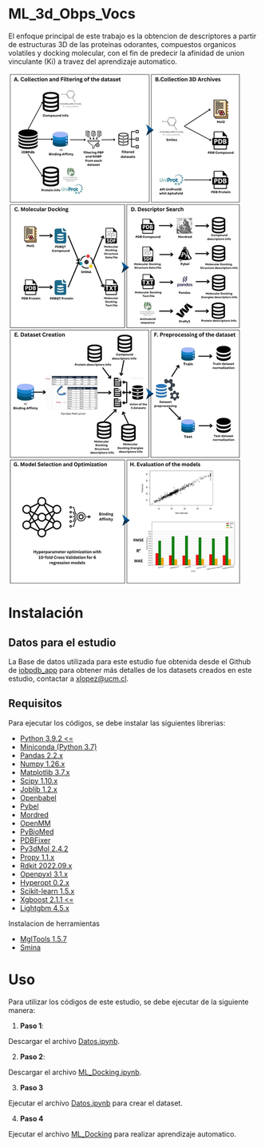 # ML_3d_Obps_Vocs

El enfoque principal de este trabajo es la obtencion de descriptores a partir de estructuras 3D de las proteinas odorantes, compuestos organicos volatiles y docking molecular, con el fin de predecir la afinidad de union vinculante (Ki) a travez del aprendizaje automatico.

![Figure](https://github.com/Nfern98/ML_3d_Obps_Vocs/blob/main/workflow/workflow2.jpg)

# Instalación

## Datos para el estudio

La Base de datos utilizada para este estudio fue obtenida desde el Github de  [iobpdb_app](https://github.com/sshuklz/iobpdb_app.git) para obtener más detalles de los datasets creados en este estudio, contactar a xlopez@ucm.cl.
## Requisitos

Para ejecutar los códigos, se debe instalar las siguientes librerias:


*   [Python 3.9.2 <=](https://www.python.org/downloads/)
*   [Miniconda (Python 3.7)](https://repo.anaconda.com/miniconda/Miniconda3-py37_4.12.0-Linux-x86_64.sh)
*   [Pandas 2.2.x](https://pandas.pydata.org/docs/getting_started/install.html)
*   [Numpy 1.26.x](https://numpy.org/install/)
*   [Matplotlib 3.7.x](https://matplotlib.org/3.7.0/)
*   [Scipy 1.10.x](https://scipy.org/install/)
*   [Joblib 1.2.x](https://joblib.readthedocs.io/en/stable/installing.html)
*   [Openbabel](https://pypi.org/project/openbabel/)
*   [Pybel](https://open-babel.readthedocs.io/en/latest/UseTheLibrary/Python_Pybel.html)
*   [Mordred](https://github.com/mordred-descriptor/mordred)
*   [OpenMM](https://github.com/openmm/)
*   [PyBioMed](https://github.com/gadsbyfly/PyBioMed)
*   [PDBFixer](https://github.com/openmm/pdbfixer.git)
*   [Py3dMol 2.4.2](https://pypi.org/project/py3Dmol/)
*   [Propy 1.1.x](https://pypi.org/project/propy3/)
*   [Rdkit 2022.09.x](https://www.rdkit.org/docs/Install.html)
*   [Openpyxl 3.1.x](https://openpyxl.readthedocs.io/en/stable/tutorial.html)
*   [Hyperopt 0.2.x](https://hyperopt.github.io/hyperopt/)
*   [Scikit-learn 1.5.x](https://scikit-learn.org/1.5/install.html)
*   [Xgboost 2.1.1 <=](https://xgboost.readthedocs.io/en/latest/install.html)
*   [Lightgbm 4.5.x](https://lightgbm.readthedocs.io/en/latest/Installation-Guide.html)

Instalacion de herramientas
*   [MglTools 1.5.7](https://ccsb.scripps.edu/download/532/)
*   [Smina](https://downloads.sourceforge.net/project/smina/smina.static)



# Uso

Para utilizar los códigos de este estudio, se debe ejecutar de la siguiente manera:

1. **Paso 1**:

Descargar el archivo [Datos.ipynb](https://github.com/Nfern98/ML_3d_Obps_Vocs/blob/main/Datos.ipynb).

2. **Paso 2**:

Descargar el archivo [ML_Docking.ipynb](https://github.com/Nfern98/ML_3d_Obps_Vocs/blob/main/ML_Docking.ipynb).

3. **Paso 3**

Ejecutar el archivo [Datos.ipynb](https://github.com/Nfern98/ML_3d_Obps_Vocs/blob/main/Datos.ipynb) para crear el dataset.

4. **Paso 4**

Ejecutar el archivo [ML_Docking](https://github.com/Nfern98/ML_3d_Obps_Vocs/blob/main/ML_Docking.ipynb) para realizar aprendizaje automatico.